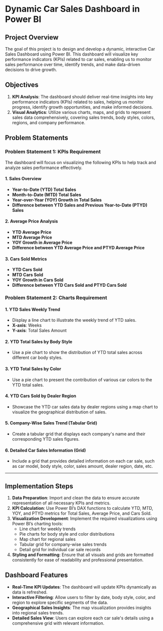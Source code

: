 # Dynamic Car Sales Dashboard in Power BI

## Project Overview
The goal of this project is to design and develop a dynamic, interactive Car Sales Dashboard using Power BI. This dashboard will visualize key performance indicators (KPIs) related to car sales, enabling us to monitor sales performance over time, identify trends, and make data-driven decisions to drive growth.

## Objectives
1. **KPI Analysis**: The dashboard should deliver real-time insights into key performance indicators (KPIs) related to sales, helping us monitor progress, identify growth opportunities, and make informed decisions.
2. **Visual Analytics**: Utilize various charts, maps, and grids to represent sales data comprehensively, covering sales trends, body styles, colors, regions, and company performance.

## Problem Statements

### Problem Statement 1: KPIs Requirement
The dashboard will focus on visualizing the following KPIs to help track and analyze sales performance effectively.

#### 1. Sales Overview
   - **Year-to-Date (YTD) Total Sales**
   - **Month-to-Date (MTD) Total Sales**
   - **Year-over-Year (YOY) Growth in Total Sales**
   - **Difference between YTD Sales and Previous Year-to-Date (PTYD) Sales**

#### 2. Average Price Analysis
   - **YTD Average Price**
   - **MTD Average Price**
   - **YOY Growth in Average Price**
   - **Difference between YTD Average Price and PTYD Average Price**

#### 3. Cars Sold Metrics
   - **YTD Cars Sold**
   - **MTD Cars Sold**
   - **YOY Growth in Cars Sold**
   - **Difference between YTD Cars Sold and PTYD Cars Sold**

### Problem Statement 2: Charts Requirement

#### 1. YTD Sales Weekly Trend
   - Display a line chart to illustrate the weekly trend of YTD sales.
   - **X-axis**: Weeks
   - **Y-axis**: Total Sales Amount

#### 2. YTD Total Sales by Body Style
   - Use a pie chart to show the distribution of YTD total sales across different car body styles.

#### 3. YTD Total Sales by Color
   - Use a pie chart to present the contribution of various car colors to the YTD total sales.

#### 4. YTD Cars Sold by Dealer Region
   - Showcase the YTD car sales data by dealer regions using a map chart to visualize the geographical distribution of sales.

#### 5. Company-Wise Sales Trend (Tabular Grid)
   - Create a tabular grid that displays each company's name and their corresponding YTD sales figures.

#### 6. Detailed Car Sales Information (Grid)
   - Include a grid that provides detailed information on each car sale, such as car model, body style, color, sales amount, dealer region, date, etc.

---

## Implementation Steps

1. **Data Preparation**: Import and clean the data to ensure accurate representation of all necessary KPIs and metrics.
2. **KPI Calculation**: Use Power BI’s DAX functions to calculate YTD, MTD, YOY, and PTYD metrics for Total Sales, Average Price, and Cars Sold.
3. **Visualization Development**: Implement the required visualizations using Power BI’s charting tools:
   - Line chart for weekly trends
   - Pie charts for body style and color distributions
   - Map chart for regional sales
   - Tabular grid for company-wise sales trends
   - Detail grid for individual car sale records
4. **Styling and Formatting**: Ensure that all visuals and grids are formatted consistently for ease of readability and professional presentation.

## Dashboard Features

- **Real-Time KPI Updates**: The dashboard will update KPIs dynamically as data is refreshed.
- **Interactive Filtering**: Allow users to filter by date, body style, color, and region to explore specific segments of the data.
- **Geographical Sales Insights**: The map visualization provides insights into regional sales trends.
- **Detailed Sales View**: Users can explore each car sale's details using a comprehensive grid with relevant information.

